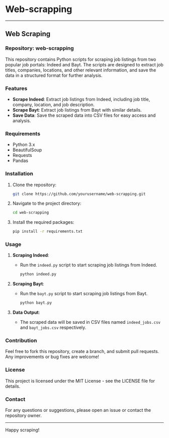 # Web-scrapping

---

## Web Scraping

### Repository: web-scrapping

This repository contains Python scripts for scraping job listings from two popular job portals: Indeed and Bayt. The scripts are designed to extract job titles, companies, locations, and other relevant information, and save the data in a structured format for further analysis.

### Features

- **Scrape Indeed**: Extract job listings from Indeed, including job title, company, location, and job description.
- **Scrape Bayt**: Extract job listings from Bayt with similar details.
- **Save Data**: Save the scraped data into CSV files for easy access and analysis.

### Requirements

- Python 3.x
- BeautifulSoup
- Requests
- Pandas

### Installation

1. Clone the repository:
   ```bash
   git clone https://github.com/yourusername/web-scrapping.git
   ```
2. Navigate to the project directory:
   ```bash
   cd web-scrapping
   ```
3. Install the required packages:
   ```bash
   pip install -r requirements.txt
   ```

### Usage

1. **Scraping Indeed**:
   - Run the `indeed.py` script to start scraping job listings from Indeed.
     ```bash
     python indeed.py
     ```

2. **Scraping Bayt**:
   - Run the `bayt.py` script to start scraping job listings from Bayt.
     ```bash
     python bayt.py
     ```

3. **Data Output**:
   - The scraped data will be saved in CSV files named `indeed_jobs.csv` and `bayt_jobs.csv` respectively.

### Contribution

Feel free to fork this repository, create a branch, and submit pull requests. Any improvements or bug fixes are welcome!

### License

This project is licensed under the MIT License - see the LICENSE file for details.

### Contact

For any questions or suggestions, please open an issue or contact the repository owner.

---

Happy scraping!
